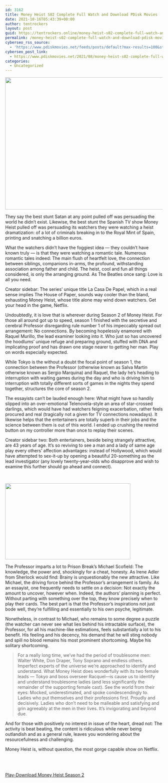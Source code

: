 ```yaml
---
id: 3162
title: Money Heist S02 Complete Full Watch and Download PDisk Movies
date: 2021-10-16T05:43:39+00:00
author: tentrockers
layout: post
guid: https://tentrockers.online/money-heist-s02-complete-full-watch-and-download-pdisk-movies/
permalink: /money-heist-s02-complete-full-watch-and-download-pdisk-movies/
cyberseo_rss_source:
  - 'https://www.pdiskmovies.net/feeds/posts/default?max-results=100&start-index=901'
cyberseo_post_link:
  - https://www.pdiskmovies.net/2021/08/money-heist-s02-complete-full-watch-and.html
categories:
  - Uncategorized
---
```

<div class="separator">
  <a href="https://1.bp.blogspot.com/-tJfOfKq0aRU/YRoyv7jQ88I/AAAAAAAAaas/H633fE3IWQgQRewY0t1euvsX7mKuVbuoACLcBGAsYHQ/s758/Money%2BHeist%2BS02%2B%2BComplete%2BFull%2BWatch%2Band%2BDownload%2BPDisk%2BMovies.webp"><img loading="lazy" border="0" data-original-height="499" data-original-width="758" height="422" src="https://1.bp.blogspot.com/-tJfOfKq0aRU/YRoyv7jQ88I/AAAAAAAAaas/H633fE3IWQgQRewY0t1euvsX7mKuVbuoACLcBGAsYHQ/w640-h422/Money%2BHeist%2BS02%2B%2BComplete%2BFull%2BWatch%2Band%2BDownload%2BPDisk%2BMovies.webp" width="640" /></a>
</div>

<span>They say the best stunt Satan at any point pulled off was persuading the world he didn&#8217;t exist. Likewise, the best stunt the Spanish TV show Money Heist pulled off was persuading its watchers they were watching a heist dramatization: of a lot of criminals breaking in to the Royal Mint of Spain, printing and snatching a billion euros. </span>

What the watchers didn&#8217;t have the foggiest idea — they couldn&#8217;t have known truly — is that they were watching a romantic tale. Numerous romantic tales indeed: The main flush of heartfelt love, the connection between siblings, companions in-arms, the profound, withstanding association among father and child. The heist, cool and fun all things considered, is only the arranging ground. As The Beatles once sang: Love is all you need. 

Creator sidebar: The series&#8217; unique title La Casa De Papel, which in a real sense implies The House of Paper, sounds way cooler than the bland, exhausting Money Heist, whose title alone may wind down watchers. Get your head in the game, Netflix. 

Undoubtedly, it is love that is wherever during Season 2 of Money Heist. For those all around got up to speed, season 1 finished with the secretive and cerebral Professor disregarding rule number 1 of his impeccably spread out arrangement: No connections. By becoming hopelessly enamored with Raquel Murillo, the lead examiner looking into it. Who just so has uncovered the hoodlums&#8217; unique refuge and preparing ground, stuffed with DNA and implicating proof and has drawn one stage nearer to getting her man. Play on words especially expected. 

While Tokyo is the without a doubt the focal point of season 1, the connection between the Professor (otherwise known as Salva Martin otherwise known as Sergio Marquina) and Raquel, the lady he&#8217;s heading to interruption with waiting games during the day and who is driving him to interruption with totally different sorts of games in the nights they spend together, structures the core of season 2. 

The essayists can&#8217;t be lauded enough here: What might have so handily slipped into an over-emotional Telenovela-style an area of star-crossed darlings, which would have had watchers feigning exacerbation, rather feels procured and real (tragically not a given for TV connections nowadays). It likewise helps that the entertainers are totally superb in their jobs and the science between them is out of this world. I ended up crushing the rewind button on my controller more than once to replay their scenes. 

Creator sidebar two: Both entertainers, beside being strangely attractive, are 43 years of age. It&#8217;s so reviving to see a man and a lady of same age play every others&#8217; affection advantages: instead of Hollywood, which would have attempted to sex-it-up by opening a beautiful 20-something as the lead investigator (any lovely twenty-year-olds who disapprove and wish to examine this further should go ahead and connect).&nbsp;

<span>&nbsp;</span>

<div class="separator">
  <span><a href="https://1.bp.blogspot.com/-wLYmKeQs36E/YRoz-m49RII/AAAAAAAAaa0/ZsmJO3wAF8kcNOdbu-YJygPcdf5rtxuqACLcBGAsYHQ/s825/Money%2BHeist%2BS02%2B%2BComplete%2BFull%2BWatch%2Band%2BDownload%2BPDisk%2BMovies%2B2.jpg"><img loading="lazy" border="0" data-original-height="499" data-original-width="825" height="243" src="https://1.bp.blogspot.com/-wLYmKeQs36E/YRoz-m49RII/AAAAAAAAaa0/ZsmJO3wAF8kcNOdbu-YJygPcdf5rtxuqACLcBGAsYHQ/w400-h243/Money%2BHeist%2BS02%2B%2BComplete%2BFull%2BWatch%2Band%2BDownload%2BPDisk%2BMovies%2B2.jpg" width="400" /></a></span>
</div>

<span></p> 

<p>
  The Professor imparts a lot to Prison Break&#8217;s Michael Scofield: The knowledge, the power and, shockingly for a cheat, honesty. As Irene Adler from Sherlock would find: Brainy is unquestionably the new attractive. Like Michael, the driving force behind the Professor&#8217;s arrangement is family. As an essayist, one frequently needs to settle on a decision: Not exactly the amount to uncover, however when. Indeed, the authors&#8217; planning is perfect. Without parting with something over the top, they know precisely when to play their cards. The best part is that the Professor&#8217;s inspirations not just bode well, they&#8217;re fulfilling and essentially to his own psyche, legitimate.
</p>

<p>
  Nonetheless, in contrast to Michael, who remains to some degree a puzzle (the watcher can never see what lies behind his intractable surface), the Professor, for all his machine-like estimations, feels substantially a lot to his benefit. His feeling and his decency, his demand that he will sting nobody and spill no blood remains his most prominent shortcoming. Maybe his solitary shortcoming.
</p>

<blockquote>
  <p>
    For a really long time, we&#8217;ve had the period of troublesome men: Walter White, Don Draper, Tony Soprano and endless others. Imperfect experts of the universe we&#8217;re approached to identify and understand. What Money Heist does wonderfully with its two female leads — Tokyo and boss overseer Racquel—is cause us to identify and understand troublesome ladies (and less significantly the remainder of the supporting female cast). See the world from their eyes: Mocked, underestimated, and spoke condescendingly to. Ladies who put themselves and their professions first. Proudly and decisively. Ladies who don&#8217;t need to be malleable and satisfying and grin agreeably at the men in their lives. It&#8217;s invigorating and beyond due.
  </p>
</blockquote>

<p>
  And for those with positively no interest in issue of the heart, dread not: The activity is beat beating, the content is ridiculous while never being outlandish and as a general rule, leaves you wondering about the resourcefulness and challenging.
</p>

<p>
  Money Heist is, without question, the most gorge capable show on Netflix.
</p>

<p>
  </span><br /> <br /> <a href="https://www.pdiskmovies.net/p/money-heist-s01.html" onclick="window.open('https://www.pdiskmovies.net/p/money-heist-s01.html','popup','width=600,height=600'); return false;" target="popup" rel="noopener"><br /> Play-Download Money Heist Season 2<br /> </a>
</p>